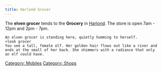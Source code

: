 ```yaml
---
title: Harlond Grocer
---
```


The **elven grocer** tends to the **Grocery** in
[Harlond](Harlond "wikilink"). The store is open 7am - 12pm and 2pm -
7pm.

`An elven grocer is standing here, quietly humming to herself.`
`>look grocer`
`You see a tall, female elf. Her golden hair flows out like a river and`
`ends at the small of her back. She shimmers with a radiance that only`
`an elf could have.`

[Category: Mobiles](Category:_Mobiles "wikilink") [Category:
Shops](Category:_Shops "wikilink")